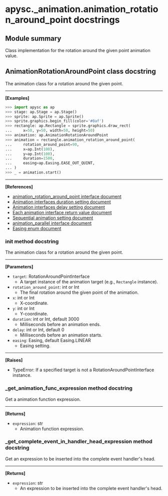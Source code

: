 # apysc._animation.animation_rotation_around_point docstrings

## Module summary

Class implementation for the rotation around the given point animation value.

## AnimationRotationAroundPoint class docstring

The animation class for a rotation around the given point.<hr>

**[Examples]**

```py
>>> import apysc as ap
>>> stage: ap.Stage = ap.Stage()
>>> sprite: ap.Sprite = ap.Sprite()
>>> sprite.graphics.begin_fill(color='#0af')
>>> rectangle: ap.Rectangle = sprite.graphics.draw_rect(
...     x=50, y=50, width=50, height=50)
>>> animation: ap.AnimationRotationAroundPoint
>>> animation = rectangle.animation_rotation_around_point(
...     rotation_around_point=90,
...     x=ap.Int(100),
...     y=ap.Int(100),
...     duration=1500,
...     easing=ap.Easing.EASE_OUT_QUINT,
... )
>>> _ = animation.start()
```

<hr>

**[References]**

- [animation_rotation_around_point interface document](https://simon-ritchie.github.io/apysc/animation_rotation_around_point.html)
- [Animation interfaces duration setting document](https://simon-ritchie.github.io/apysc/animation_duration.html)
- [Animation interfaces delay setting document](https://simon-ritchie.github.io/apysc/animation_delay.html)
- [Each animation interface return value document](https://simon-ritchie.github.io/apysc/animation_return_value.html)
- [Sequential animation setting document](https://simon-ritchie.github.io/apysc/sequential_animation.html)
- [animation_parallel interface document](https://simon-ritchie.github.io/apysc/animation_parallel.html)
- [Easing enum document](https://simon-ritchie.github.io/apysc/easing_enum.html)

### __init__ method docstring

The animation class for a rotation around the given point.<hr>

**[Parameters]**

- `target`: RotationAroundPointInterface
  - A target instance of the animation target (e.g., `Rectangle` instance).
- `rotation_around_point`: int or Int
  - The final rotation around the given point of the animation.
- `x`: int or Int
  - X-coordinate.
- `y`: int or Int
  - Y-coordinate.
- `duration`: int or Int, default 3000
  - Milliseconds before an animation ends.
- `delay`: int or Int, default 0
  - Milliseconds before an animation starts.
- `easing`: Easing, default Easing.LINEAR
  - Easing setting.

<hr>

**[Raises]**

- TypeError: If a specified target is not a RotationAroundPointInterface instance.

### _get_animation_func_expression method docstring

Get a animation function expression.<hr>

**[Returns]**

- `expression`: str
  - Animation function expression.

### _get_complete_event_in_handler_head_expression method docstring

Get an expression to be inserted into the complete event handler's head.<hr>

**[Returns]**

- `expression`: str
  - An expression to be inserted into the complete event handler's head.
